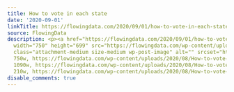 ```yaml
---
title: How to vote in each state
date: '2020-09-01'
linkTitle: https://flowingdata.com/2020/09/01/how-to-vote-in-each-state/
source: FlowingData
description: <p><a href="https://flowingdata.com/2020/09/01/how-to-vote-in-each-state/"><img
  width="750" height="699" src="https://flowingdata.com/wp-content/uploads/2020/08/How-to-vote-in-2020-750x699.png"
  class="attachment-medium size-medium wp-post-image" alt="" srcset="https://flowingdata.com/wp-content/uploads/2020/08/How-to-vote-in-2020-750x699.png
  750w, https://flowingdata.com/wp-content/uploads/2020/08/How-to-vote-in-2020-1090x1016.png
  1090w, https://flowingdata.com/wp-content/uploads/2020/08/How-to-vote-in-2020-210x196.png
  210w, https://flowingdata.com/wp-content/uploads/2020/08/How-to-vote-in-202 ...
disable_comments: true
---
```

<p><a href="https://flowingdata.com/2020/09/01/how-to-vote-in-each-state/"><img width="750" height="699" src="https://flowingdata.com/wp-content/uploads/2020/08/How-to-vote-in-2020-750x699.png" class="attachment-medium size-medium wp-post-image" alt="" srcset="https://flowingdata.com/wp-content/uploads/2020/08/How-to-vote-in-2020-750x699.png 750w, https://flowingdata.com/wp-content/uploads/2020/08/How-to-vote-in-2020-1090x1016.png 1090w, https://flowingdata.com/wp-content/uploads/2020/08/How-to-vote-in-2020-210x196.png 210w, https://flowingdata.com/wp-content/uploads/2020/08/How-to-vote-in-202 ...